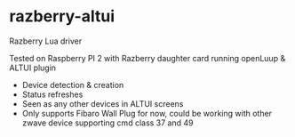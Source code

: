 # razberry-altui
Razberry Lua driver

Tested on Raspberry PI 2 with Razberry daughter card running openLuup & ALTUI plugin

- Device detection & creation
- Status refreshes
- Seen as any other devices in ALTUI screens
- Only supports Fibaro Wall Plug for now, could be working with other zwave device supporting cmd class 37 and 49
